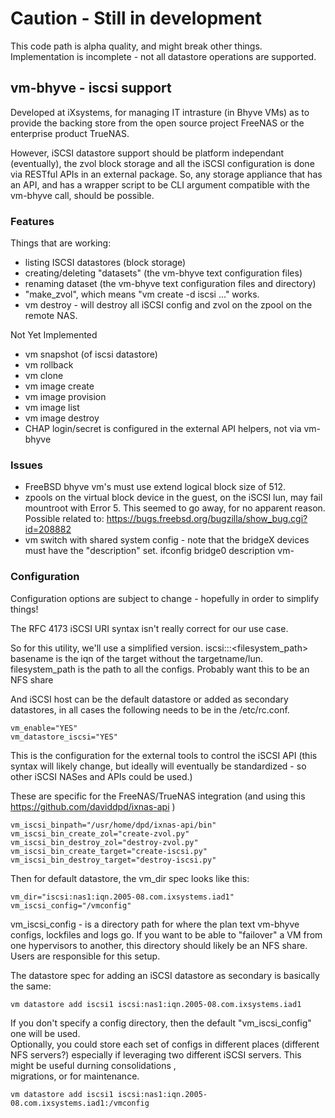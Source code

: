 # Caution - Still in development

This code path is alpha quality, and might break other things. 
Implementation is incomplete - not all datastore operations are supported. 

## vm-bhyve - iscsi support 

Developed at iXsystems, for managing IT intrasture (in Bhyve VMs) as to 
provide the backing store from the open source project FreeNAS or the 
enterprise product TrueNAS. 

However, iSCSI datastore support should be platform independant (eventually), 
the zvol block storage and all the iSCSI configuration is done via RESTful APIs in
an external package.  So, any storage appliance that has an API, and has a 
wrapper script to be CLI argument compatible with the vm-bhyve call, should be possible.

### Features

Things that are working:
 * listing ISCSI datastores (block storage)
 * creating/deleting "datasets" (the vm-bhyve text configuration files)
 * renaming dataset (the vm-bhyve text configuration files and directory)
 * "make_zvol", which means "vm create -d iscsi ..." works.
 * vm destroy - will destroy all iSCSI config and zvol on the zpool on the remote NAS.
 
Not Yet Implemented
 * vm snapshot (of iscsi datastore)
 * vm rollback
 * vm clone
 * vm image create
 * vm image provision
 * vm image list
 * vm image destroy
 * CHAP login/secret is configured in the external API helpers, not via vm-bhyve 

### Issues

 * FreeBSD bhyve vm's must use extend logical block size of 512.
 * zpools on the virtual block device in the guest, on the iSCSI lun, may fail mountroot 
   with Error 5.  This seemed to go away, for no apparent reason.
   Possible related to: https://bugs.freebsd.org/bugzilla/show_bug.cgi?id=208882
 * vm switch with shared system config - note that the bridgeX devices must have the "description" set. 
        ifconfig bridge0 description vm-<switchname>  

### Configuration 

Configuration options are subject to change - hopefully in order to simplify things!

The RFC 4173 iSCSI URI syntax isn't really correct for our use case.  

So for this utility, we'll use a simplified version. 
    iscsi:<servername>:<basename>:<filesystem_path>
    basename is the iqn of the target without the targetname/lun. 
    filesystem_path is the path to all the configs. Probably want this to be an NFS share

And iSCSI host can be the default datastore or added as secondary datastores, in all cases
the following needs to be in the /etc/rc.conf.

    vm_enable="YES"
    vm_datastore_iscsi="YES"

This is the configuration for the external tools to control the iSCSI API (this syntax will likely change, 
but ideally will eventually be standardized - so other iSCSI NASes and APIs could be used.)

These are specific for the FreeNAS/TrueNAS integration (and using this https://github.com/daviddpd/ixnas-api )
    
    vm_iscsi_binpath="/usr/home/dpd/ixnas-api/bin"
    vm_iscsi_bin_create_zol="create-zvol.py"
    vm_iscsi_bin_destroy_zol="destroy-zvol.py"
    vm_iscsi_bin_create_target="create-iscsi.py"
    vm_iscsi_bin_destroy_target="destroy-iscsi.py"

Then for default datastore, the vm_dir spec looks like this:

    vm_dir="iscsi:nas1:iqn.2005-08.com.ixsystems.iad1"
    vm_iscsi_config="/vmconfig"

vm_iscsi_config - is a directory path for where the plan text vm-bhyve configs, lockfiles and logs go.
If you want to be able to "failover" a VM from one hypervisors to another, this directory should likely
be an NFS share.   Users are responsible for this setup. 

The datastore spec for adding an iSCSI datastore as secondary is basically the same:

    vm datastore add iscsi1 iscsi:nas1:iqn.2005-08.com.ixsystems.iad1

If you don't specify a config directory, then the default "vm_iscsi_config" one will be used.  
Optionally, you could store each set of configs in different places (different NFS servers?) 
especially if leveraging two different iSCSI servers.  This might be useful durning consolidations ,  
migrations, or for maintenance.

    vm datastore add iscsi1 iscsi:nas1:iqn.2005-08.com.ixsystems.iad1:/vmconfig

